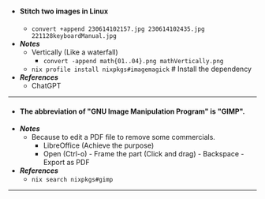 - #### Stitch two images in Linux
    - `convert +append 230614102157.jpg 230614102435.jpg 221128keyboardManual.jpg`
- ***Notes***
    - Vertically (Like a waterfall)
        - `convert -append math{01..04}.png mathVertically.png`
    - `nix profile install nixpkgs#imagemagick` # Install the dependency
- ***References***
    - ChatGPT
- ---
- #### The abbreviation of "GNU Image Manipulation Program" is "GIMP".
- ***Notes***
    - Because to edit a PDF file to remove some commercials.
        - LibreOffice (Achieve the purpose)
        - Open (Ctrl-o) - Frame the part (Click and drag) - Backspace - Export as PDF
- ***References***
    - `nix search nixpkgs#gimp`
- ---
